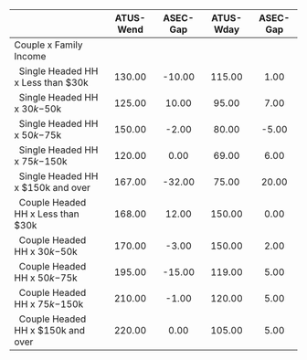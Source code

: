 
|                      |    ATUS-Wend |     ASEC-Gap |    ATUS-Wday |     ASEC-Gap |
| -------------------- | :----------: | :----------: | :----------: | :----------: |
| Couple x Family Income |              |              |              |              |
| &nbsp;&nbsp;Single Headed HH x Less than $30k |       130.00 |       -10.00 |       115.00 |         1.00 |
| &nbsp;&nbsp;Single Headed HH x $30k-$50k |       125.00 |        10.00 |        95.00 |         7.00 |
| &nbsp;&nbsp;Single Headed HH x $50k-$75k |       150.00 |        -2.00 |        80.00 |        -5.00 |
| &nbsp;&nbsp;Single Headed HH x $75k-$150k |       120.00 |         0.00 |        69.00 |         6.00 |
| &nbsp;&nbsp;Single Headed HH x $150k and over |       167.00 |       -32.00 |        75.00 |        20.00 |
| &nbsp;&nbsp;Couple Headed HH x Less than $30k |       168.00 |        12.00 |       150.00 |         0.00 |
| &nbsp;&nbsp;Couple Headed HH x $30k-$50k |       170.00 |        -3.00 |       150.00 |         2.00 |
| &nbsp;&nbsp;Couple Headed HH x $50k-$75k |       195.00 |       -15.00 |       119.00 |         5.00 |
| &nbsp;&nbsp;Couple Headed HH x $75k-$150k |       210.00 |        -1.00 |       120.00 |         5.00 |
| &nbsp;&nbsp;Couple Headed HH x $150k and over |       220.00 |         0.00 |       105.00 |         5.00 |

